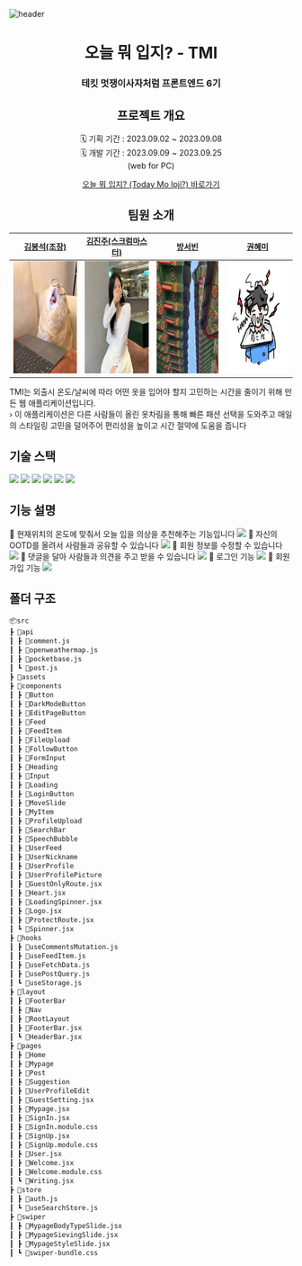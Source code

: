 ![header](https://capsule-render.vercel.app/api?&type=waving&color=0:97FCFF,100:6EFCE9)

<div align="center">

# 오늘 뭐 입지? - TMI

### 테킷 멋쟁이사자처럼 프론트엔드 6기

## 프로젝트 개요

🗓️ 기획 기간 : 2023.09.02 ~ 2023.09.08<br/>
🗓️ 개발 기간 : 2023.09.09 ~ 2023.09.25<br/>
(web for PC)

[오늘 뭐 입지? (Today Mo Ipji?) 바로가기](https://frontendschool6.github.io/TMI-TodayMoIpji/#/)

## 팀원 소개


|                 [김봉석(조장) ](https://github.com/NewBsk)                 |             [김진주(스크럼마스터)](https://github.com/pearlKinn)                    |               [방서빈](https://github.com/seobinbang7)            |[권혜미](https://github.com/GwonH) |
| :---------------------------------------------------------------: | :---------------------------------------------------------------: | :----------------------------------------------------------------: | :----------------------------------------------------------------: |
| <img width="200" height="200" src="./public/teammate/BSK.jpg" /> | <img width="200" height="200" src="./public/teammate/pearl.jpg" /> | <img width="200" height="200" src="./public/teammate/seobin.jpg" /> | <img width="200" height="200" src="./public/teammate/gwonH.png" /> |

</div>


TMI는 외출시 온도/날씨에 따라 어떤 옷을 입어야 할지 고민하는 시간을 줄이기 위해 만든 웹 애플리케이션입니다.</br>
› 이 애플리케이션은 다른 사람들이 올린 옷차림을 통해 빠른 패션 선택을 도와주고 매일의 스타일링 고민을 덜어주어 편리성을 높이고 시간 절약에 도움을 줍니다

## 기술 스택

<img src="https://img.shields.io/badge/react-61DAFB?style=for-the-badge&logoColor=white">
<img src="https://img.shields.io/badge/zustand-00B67A?style=for-the-badge&logoColor=white">
<img src="https://img.shields.io/badge/Javascript-F7DF1E?style=for-the-badge&logoColor=white">
<img src="https://img.shields.io/badge/pocketbase-B8DBE4?style=for-the-badge&logoColor=white">
<img src="https://img.shields.io/badge/reactquery-FF4154?style=for-the-badge&logoColor=white">
<img src="https://img.shields.io/badge/reactrouter-CA4245?style=for-the-badge&logoColor=white">

## 기능 설명

📍 현재위치의 온도에 맞춰서 오늘 입을 의상을 추천해주는 기능입니다
![](https://velog.velcdn.com/images/pearlx_x/post/09d29541-b408-4920-80a7-ccb405adbaf4/image.gif)
</bg>
📍 자신의 OOTD를 올려서 사람들과 공유할 수 있습니다
![](https://velog.velcdn.com/images/pearlx_x/post/49878e79-5f8f-4c00-a904-bf805be610b7/image.gif)
</bg>
📍 회원 정보를 수정할 수 있습니다
![](https://velog.velcdn.com/images/pearlx_x/post/aafe4000-33d6-450f-a511-fff482f93482/image.gif)
</bg>
📍 댓글을 달아 사람들과 의견을 주고 받을 수 있습니다
![](https://velog.velcdn.com/images/pearlx_x/post/cfbf6bd2-7107-4774-8592-3f1976f0425c/image.gif)
</bg>
📍 로그인 기능
![](https://velog.velcdn.com/images/pearlx_x/post/bb2d5940-7167-46cf-aa62-2f9687746879/image.gif)
📍 회원가입 기능
![](https://velog.velcdn.com/images/pearlx_x/post/4166e23c-112a-4c25-9978-73c522b05036/image.gif)

## 폴더 구조

```
📦src
┣ 📂api
┃ ┣ 📜comment.js
┃ ┣ 📜openweathermap.js
┃ ┣ 📜pocketbase.js
┃ ┗ 📜post.js
┣ 📂assets
┣ 📂components
┃ ┣ 📂Button
┃ ┣ 📂DarkModeButton
┃ ┣ 📂EditPageButton
┃ ┣ 📂Feed
┃ ┣ 📂FeedItem
┃ ┣ 📂FileUpload
┃ ┣ 📂FollowButton
┃ ┣ 📂FormInput
┃ ┣ 📂Heading
┃ ┣ 📂Input
┃ ┣ 📂Loading
┃ ┣ 📂LoginButton
┃ ┣ 📂MoveSlide
┃ ┣ 📂MyItem
┃ ┣ 📂ProfileUpload
┃ ┣ 📂SearchBar
┃ ┣ 📂SpeechBubble
┃ ┣ 📂UserFeed
┃ ┣ 📂UserNickname
┃ ┣ 📂UserProfile
┃ ┣ 📂UserProfilePicture
┃ ┣ 📜GuestOnlyRoute.jsx
┃ ┣ 📜Heart.jsx
┃ ┣ 📜LoadingSpinner.jsx
┃ ┣ 📜Logo.jsx
┃ ┣ 📜ProtectRoute.jsx
┃ ┗ 📜Spinner.jsx
┣ 📂hooks
┃ ┣ 📜useCommentsMutation.js
┃ ┣ 📜useFeedItem.js
┃ ┣ 📜useFetchData.js
┃ ┣ 📜usePostQuery.js
┃ ┗ 📜useStorage.js
┣ 📂layout
┃ ┣ 📂FooterBar
┃ ┣ 📂Nav
┃ ┣ 📂RootLayout
┃ ┣ 📜FooterBar.jsx
┃ ┗ 📜HeaderBar.jsx
┣ 📂pages
┃ ┣ 📂Home
┃ ┣ 📂Mypage
┃ ┣ 📂Post
┃ ┣ 📂Suggestion
┃ ┣ 📂UserProfileEdit
┃ ┣ 📜GuestSetting.jsx
┃ ┣ 📜Mypage.jsx
┃ ┣ 📜SignIn.jsx
┃ ┣ 📜SignIn.module.css
┃ ┣ 📜SignUp.jsx
┃ ┣ 📜SignUp.module.css
┃ ┣ 📜User.jsx
┃ ┣ 📜Welcome.jsx
┃ ┣ 📜Welcome.module.css
┃ ┗ 📜Writing.jsx
┣ 📂store
┃ ┣ 📜auth.js
┃ ┗ 📜useSearchStore.js
┣ 📂swiper
┃ ┣ 📜MypageBodyTypeSlide.jsx
┃ ┣ 📜MypageSievingSlide.jsx
┃ ┣ 📜MypageStyleSlide.jsx
┃ ┗ 📜swiper-bundle.css
```
